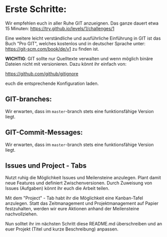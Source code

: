 Erste Schritte:
=================

Wir empfehlen euch in aller Ruhe GIT anzueignen. Das ganze dauert etwa 15 Minuten:
https://try.github.io/levels/1/challenges/1

Eine weitere leicht verständliche und ausführliche Einführung in GIT ist das Buch "Pro GIT", welches kostenlos und in deutscher Sprache unter:
https://git-scm.com/book/de/v1
zu finden ist.


**WICHTIG**: GIT sollte nur Quelltexte verwalten und wenn möglich binäre Dateien nicht mit versionieren. Dazu könnt ihr einfach von:

https://github.com/github/gitignore

euch die entsprechende Konfiguration laden.

GIT-branches:
--------------

Wir erwarten, dass im `master`-branch stets eine funktionsfähige Version liegt.

GIT-Commit-Messages:
--------------

Wir erwarten, dass im `master`-branch stets eine funktionsfähige Version liegt.

Issues und Project - Tabs
-------------------------

Nutzt ruhig die Möglichkeit Issues und Meilensteine anzulegen. Plant damit neue Features und definiert Zwischenversionen. Durch Zuweisung von Issues (Aufgaben) könnt ihr euch die Arbeit teilen.

Mit dem "Project" - Tab habt ihr die Möglichkeit eine Kanban-Tafel anzulegen. Statt das Zeitmanagement und Projektmanagement auf Papier festzuhalten, werden wir eure Aktionen anhand der Meilensteine nachvollziehen.


Nun solltet ihr im nächsten Schritt diese README.md überschreiben und an euer Projekt (Titel und kurze Beschreibung) anpassen.
 

